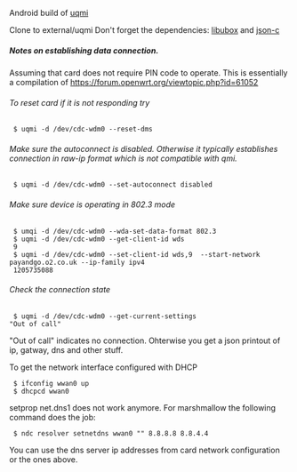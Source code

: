 Android build of [uqmi](http://git.openwrt.org/?p=project/uqmi.git;a=summary)

Clone to external/uqmi
Don't forget the dependencies: [libubox](https://github.com/rpetrovski/android-x86-external-libubox) and [json-c](https://github.com/rpetrovski/android-x86-external-json-c)


##### Notes on establishing data connection.
Assuming that card does not require PIN code to operate. This is essentially a compilation of https://forum.openwrt.org/viewtopic.php?id=61052
###### To reset card if it is not responding try
```
 $ uqmi -d /dev/cdc-wdm0 --reset-dms
```
###### Make sure the autoconnect is disabled. Otherwise it typically establishes connection in raw-ip format which is not compatible with qmi.
```
 $ uqmi -d /dev/cdc-wdm0 --set-autoconnect disabled
```
###### Make sure device is operating in 802.3 mode
```
 $ umqi -d /dev/cdc-wdm0 --wda-set-data-format 802.3
 $ uqmi -d /dev/cdc-wdm0 --get-client-id wds
 9
 $ uqmi -d /dev/cdc-wdm0 --set-client-id wds,9  --start-network payandgo.o2.co.uk --ip-family ipv4
 1205735088
```
###### Check the connection state
```
 $ uqmi -d /dev/cdc-wdm0 --get-current-settings
"Out of call"
```
"Out of call" indicates no connection. Ohterwise you get a json printout of ip, gatway, dns and other stuff.

To get the network interface configured with DHCP
```
 $ ifconfig wwan0 up
 $ dhcpcd wwan0
```
setprop net.dns1 does not work anymore. For marshmallow the following command does the job:
```
 $ ndc resolver setnetdns wwan0 "" 8.8.8.8 8.8.4.4
```
You can use the dns server ip addresses from card network configuration or the ones above.
